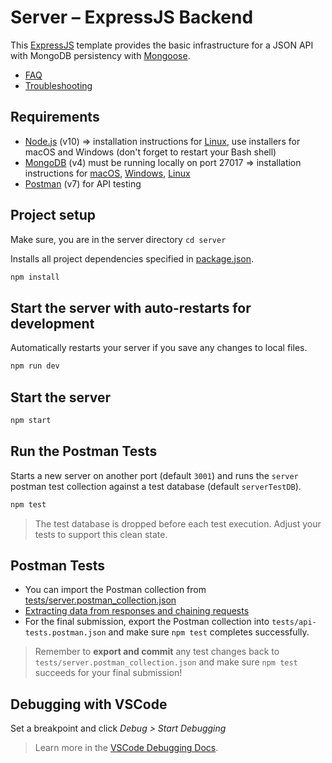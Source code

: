 # Server – ExpressJS Backend

This [ExpressJS](https://expressjs.com/) template provides the basic infrastructure for a JSON API with MongoDB persistency with [Mongoose](https://mongoosejs.com/).


- [FAQ](docs/FAQ.md)
- [Troubleshooting](docs/TROUBLESHOOTING.md)

## Requirements

- [Node.js](https://nodejs.org/en/download/) (v10) => installation instructions for [Linux](https://github.com/nodesource/distributions), use installers for macOS and Windows (don't forget to restart your Bash shell)
- [MongoDB](https://www.mongodb.com/download-center/community?jmp=nav) (v4) must be running locally on port 27017 => installation instructions for [macOS](https://github.com/joe4dev/dit032-setup/blob/master/macOS.md#mongodb), [Windows](https://github.com/joe4dev/dit032-setup/blob/master/Windows.md#mongodb), [Linux](https://github.com/joe4dev/dit032-setup/blob/master/Linux.md#mongodb)
- [Postman](https://www.getpostman.com/downloads/) (v7) for API testing

## Project setup

Make sure, you are in the server directory `cd server`

Installs all project dependencies specified in [package.json](./package.json).

```bash
npm install
```

## Start the server with auto-restarts for development

Automatically restarts your server if you save any changes to local files.

```bash
npm run dev
```

## Start the server

```bash
npm start
```

## Run the Postman Tests

Starts a new server on another port (default `3001`) and runs the `server` postman test collection against a test database (default `serverTestDB`).

```bash
npm test
```

> The test database is dropped before each test execution. Adjust your tests to support this clean state.

## Postman Tests

- You can import the Postman collection from [tests/server.postman_collection.json](./tests/server.postman_collection.json)
- [Extracting data from responses and chaining requests](http://blog.getpostman.com/2014/01/27/extracting-data-from-responses-and-chaining-requests/)
- For the final submission, export the Postman collection into `tests/api-tests.postman.json` and make sure `npm test` completes successfully.

> Remember to **export and commit** any test changes back to `tests/server.postman_collection.json` and make sure `npm test` succeeds for your final submission!

## Debugging with VSCode

Set a breakpoint and click _Debug > Start Debugging_

> Learn more in the [VSCode Debugging Docs](https://code.visualstudio.com/docs/editor/debugging).

